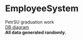 # EmployeeSystem
PetrSU graduation work 
<br />
<a href='https://dbdiagram.io/d/65142f92ffbf5169f09b1281'>DB diagram</a> 
<br />
<b>All data generated randomly.</b>
